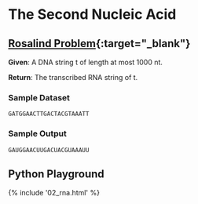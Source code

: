 # The Second Nucleic Acid

## [Rosalind Problem](http://rosalind.info/problems/rna/){:target="_blank"}

**Given**: A DNA string t of length at most 1000 nt.

**Return**: The transcribed RNA string of t.

### Sample Dataset

```
GATGGAACTTGACTACGTAAATT
```

### Sample Output

```
GAUGGAACUUGACUACGUAAAUU
```

## Python Playground

{% include '02_rna.html' %}